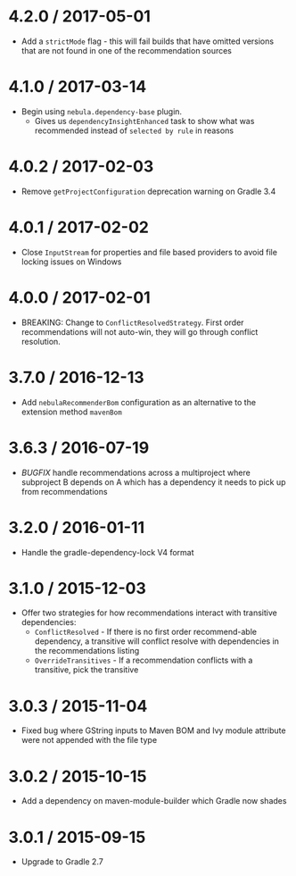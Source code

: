 4.2.0 / 2017-05-01
==================

* Add a `strictMode` flag - this will fail builds that have omitted versions that are not found in one of the recommendation sources

4.1.0 / 2017-03-14
==================

* Begin using `nebula.dependency-base` plugin.
    * Gives us `dependencyInsightEnhanced` task to show what was recommended instead of `selected by rule` in reasons

4.0.2 / 2017-02-03
==================

* Remove `getProjectConfiguration` deprecation warning on Gradle 3.4

4.0.1 / 2017-02-02
==================

* Close `InputStream` for properties and file based providers to avoid file locking issues on Windows

4.0.0 / 2017-02-01
==================

* BREAKING: Change to `ConflictResolvedStrategy`. First order recommendations will not auto-win, they will go through conflict resolution.

3.7.0 / 2016-12-13
==================

* Add `nebulaRecommenderBom` configuration as an alternative to the extension method `mavenBom`

3.6.3 / 2016-07-19
==================

* *BUGFIX* handle recommendations across a multiproject where subproject B depends on A which has a dependency it needs to pick up from recommendations

3.2.0 / 2016-01-11
==================

* Handle the gradle-dependency-lock V4 format

3.1.0 / 2015-12-03
==================

* Offer two strategies for how recommendations interact with transitive dependencies:
  - `ConflictResolved` - If there is no first order recommend-able dependency, a transitive will conflict resolve with dependencies in the recommendations listing
  - `OverrideTransitives` - If a recommendation conflicts with a transitive, pick the transitive

3.0.3 / 2015-11-04
==================

* Fixed bug where GString inputs to Maven BOM and Ivy module attribute were not appended with the file type

3.0.2 / 2015-10-15
==================

* Add a dependency on maven-module-builder which Gradle now shades

3.0.1 / 2015-09-15
==================

* Upgrade to Gradle 2.7

